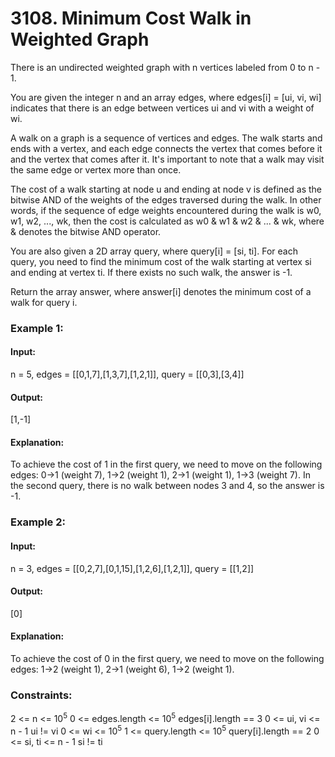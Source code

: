 # 3108. Minimum Cost Walk in Weighted Graph
There is an undirected weighted graph with n vertices labeled from 0 to n - 1.

You are given the integer n and an array edges, where edges[i] = [ui, vi, wi] indicates that there is an edge between vertices ui and vi with a weight of wi.

A walk on a graph is a sequence of vertices and edges. The walk starts and ends with a vertex, and each edge connects the vertex that comes before it and the vertex that comes after it. It's important to note that a walk may visit the same edge or vertex more than once.

The cost of a walk starting at node u and ending at node v is defined as the bitwise AND of the weights of the edges traversed during the walk. In other words, if the sequence of edge weights encountered during the walk is w0, w1, w2, ..., wk, then the cost is calculated as w0 & w1 & w2 & ... & wk, where & denotes the bitwise AND operator.

You are also given a 2D array query, where query[i] = [si, ti]. For each query, you need to find the minimum cost of the walk starting at vertex si and ending at vertex ti. If there exists no such walk, the answer is -1.

Return the array answer, where answer[i] denotes the minimum cost of a walk for query i.

### Example 1:
#### Input: 
n = 5, edges = [[0,1,7],[1,3,7],[1,2,1]], query = [[0,3],[3,4]]
#### Output: 
[1,-1]
#### Explanation:
To achieve the cost of 1 in the first query, we need to move on the following edges: 0->1 (weight 7), 1->2 (weight 1), 2->1 (weight 1), 1->3 (weight 7).
In the second query, there is no walk between nodes 3 and 4, so the answer is -1.

### Example 2:
#### Input:
n = 3, edges = [[0,2,7],[0,1,15],[1,2,6],[1,2,1]], query = [[1,2]]
#### Output: 
[0]
#### Explanation:
To achieve the cost of 0 in the first query, we need to move on the following edges: 1->2 (weight 1), 2->1 (weight 6), 1->2 (weight 1).

### Constraints:
2 <= n <= $`10^5`$
0 <= edges.length <= $`10^5`$
edges[i].length == 3
0 <= ui, vi <= n - 1
ui != vi
0 <= wi <= $`10^5`$
1 <= query.length <= $`10^5`$
query[i].length == 2
0 <= si, ti <= n - 1
si != ti

